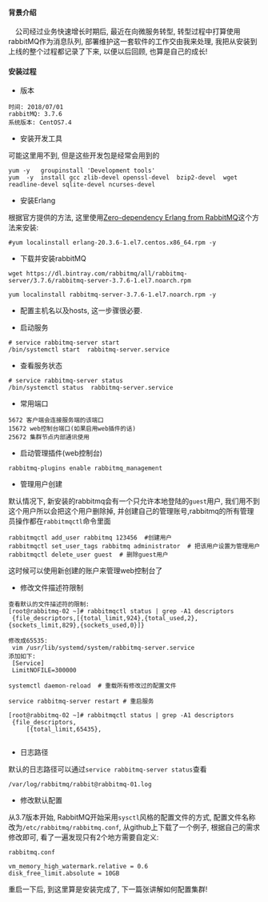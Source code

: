 #### 背景介绍

&emsp;公司经过业务快速增长时期后, 最近在向微服务转型, 转型过程中打算使用rabbitMQ作为消息队列, 部署维护这一套软件的工作交由我来处理, 我把从安装到上线的整个过程都记录了下来, 以便以后回顾, 也算是自己的成长!

#### 安装过程

* 版本

```
时间: 2018/07/01
rabbitMQ: 3.7.6 
系统版本: CentOS7.4
```

* 安装开发工具

可能这里用不到, 但是这些开发包是经常会用到的

```
yum -y   groupinstall 'Development tools'
yum  -y  install gcc zlib-devel openssl-devel  bzip2-devel  wget readline-devel sqlite-devel ncurses-devel
```

* 安装Erlang

根据官方提供的方法, 这里使用[Zero-dependency Erlang from RabbitMQ](https://github.com/rabbitmq/erlang-rpm/releases)这个方法来安装:

```
#yum localinstall erlang-20.3.6-1.el7.centos.x86_64.rpm -y
```

* 下载并安装rabbitMQ

```
wget https://dl.bintray.com/rabbitmq/all/rabbitmq-server/3.7.6/rabbitmq-server-3.7.6-1.el7.noarch.rpm

yum localinstall rabbitmq-server-3.7.6-1.el7.noarch.rpm -y
```

* 配置主机名以及hosts, 这一步骤很必要.

* 启动服务

```
# service rabbitmq-server start
/bin/systemctl start  rabbitmq-server.service
```

* 查看服务状态

```
# service rabbitmq-server status
/bin/systemctl status  rabbitmq-server.service
```

* 常用端口

```
5672 客户端会连接服务端的该端口
15672 web控制台端口(如果启用web插件的话)
25672 集群节点内部通讯使用

```

* 启动管理插件(web控制台)

```
rabbitmq-plugins enable rabbitmq_management
```

* 管理用户创建

默认情况下, 新安装的rabbitmq会有一个只允许本地登陆的`guest`用户, 我们用不到这个用户所以会把这个用户删除掉, 并创建自己的管理账号,rabbitmq的所有管理员操作都在`rabbitmqctl`命令里面

```
rabbitmqctl add_user rabbitmq 123456  #创建用户
rabbitmqctl set_user_tags rabbitmq administrator  # 把该用户设置为管理用户
rabbitmqctl delete_user guest  # 删除guest用户
```

这时候可以使用新创建的账户来管理web控制台了

* 修改文件描述符限制

```
查看默认的文件描述符的限制:
[root@rabbitmq-02 ~]# rabbitmqctl status | grep -A1 descriptors
 {file_descriptors,[{total_limit,924},{total_used,2},{sockets_limit,829},{sockets_used,0}]}
 
修改成65535:
 vim /usr/lib/systemd/system/rabbitmq-server.service
添加如下:
 [Service]
 LimitNOFILE=300000

systemctl daemon-reload  # 重载所有修改过的配置文件

service rabbitmq-server restart # 重启服务

[root@rabbitmq-02 ~]# rabbitmqctl status | grep -A1 descriptors
 {file_descriptors,
     [{total_limit,65435},    
     

```

* 日志路径

默认的日志路径可以通过`service rabbitmq-server status`查看

```
/var/log/rabbitmq/rabbit@rabbitmq-01.log
```

* 修改默认配置

从3.7版本开始, RabbitMQ开始采用`sysctl`风格的配置文件的方式, 配置文件名称改为`/etc/rabbitmq/rabbitmq.conf`, 从github上下载了一个例子, 根据自己的需求修改即可, 看了一遍发现只有2个地方需要自定义:

```
rabbitmq.conf

vm_memory_high_watermark.relative = 0.6
disk_free_limit.absolute = 10GB

```

重启一下后, 到这里算是安装完成了, 下一篇张讲解如何配置集群!
